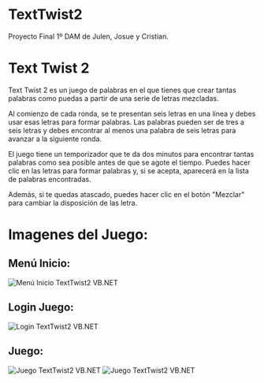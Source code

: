 
# TextTwist2
Proyecto Final 1º DAM de Julen, Josue y Cristian.

# Text Twist 2

Text Twist 2 es un juego de palabras en el que tienes que crear tantas palabras como puedas a partir de una serie de letras mezcladas.

Al comienzo de cada ronda, se te presentan seis letras en una línea y debes usar esas letras para formar palabras. Las palabras pueden ser de tres a seis letras y debes encontrar al menos una palabra de seis letras para avanzar a la siguiente ronda.

El juego tiene un temporizador que te da dos minutos para encontrar tantas palabras como sea posible antes de que se agote el tiempo. Puedes hacer clic en las letras para formar palabras y, si se acepta, aparecerá en la lista de palabras encontradas.

Además, si te quedas atascado, puedes hacer clic en el botón "Mezclar" para cambiar la disposición de las letra.

# Imagenes del Juego:
## Menú Inicio:
![Menú Inicio TextTwist2 VB.NET](https://cdn.discordapp.com/attachments/1052317488412643338/1106545856674541658/image.png)
## Login Juego:
![Login TextTwist2 VB.NET](https://cdn.discordapp.com/attachments/1052317488412643338/1106545731461992459/image.png)
## Juego:
![Juego TextTwist2 VB.NET](https://cdn.discordapp.com/attachments/1052317488412643338/1106546067593498765/image.png)
![Juego TextTwist2 VB.NET](https://cdn.discordapp.com/attachments/1052317488412643338/1106546180952965180/image.png)

